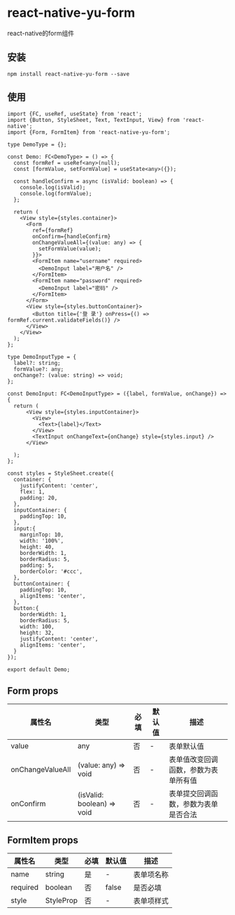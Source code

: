 # react-native-yu-form
react-native的form组件

## 安装
```
npm install react-native-yu-form --save
```

## 使用
```
import {FC, useRef, useState} from 'react';
import {Button, StyleSheet, Text, TextInput, View} from 'react-native';
import {Form, FormItem} from 'react-native-yu-form';

type DemoType = {};

const Demo: FC<DemoType> = () => {
  const formRef = useRef<any>(null);
  const [formValue, setFormValue] = useState<any>({});

  const handleConfirm = async (isValid: boolean) => {
    console.log(isValid);
    console.log(formValue);
  };

  return (
    <View style={styles.container}>
      <Form
        ref={formRef}
        onConfirm={handleConfirm}
        onChangeValueAll={(value: any) => {
          setFormValue(value);
        }}>
        <FormItem name="username" required>
          <DemoInput label="用户名" />
        </FormItem>
        <FormItem name="password" required>
          <DemoInput label="密码" />
        </FormItem>
      </Form>
      <View style={styles.buttonContainer}>
        <Button title={'登 录'} onPress={() => formRef.current.validateFields()} />
      </View>
    </View>
  );
};

type DemoInputType = {
  label?: string;
  formValue?: any;
  onChange?: (value: string) => void;
};

const DemoInput: FC<DemoInputType> = ({label, formValue, onChange}) => {
  return (
      <View style={styles.inputContainer}>
        <View>
          <Text>{label}</Text>
        </View>
        <TextInput onChangeText={onChange} style={styles.input} />
      </View>

  );
};

const styles = StyleSheet.create({
  container: {
    justifyContent: 'center',
    flex: 1,
    padding: 20,
  },
  inputContainer: {
    paddingTop: 10,
  },
  input:{
    marginTop: 10,
    width: '100%',
    height: 40,
    borderWidth: 1,
    borderRadius: 5,
    padding: 5,
    borderColor: '#ccc',
  },
  buttonContainer: {
    paddingTop: 10,
    alignItems: 'center',
  },
  button:{
    borderWidth: 1,
    borderRadius: 5,
    width: 100,
    height: 32,
    justifyContent: 'center',
    alignItems: 'center',
  }
});

export default Demo;
```

## Form props

| 属性名              | 类型                         | 必填 | 默认值 | 描述                 |
|------------------|----------------------------|----|-----|--------------------|
| value            | any                        | 否  | -   | 表单默认值              |
| onChangeValueAll | (value: any) => void       | 否  | -   | 表单值改变回调函数，参数为表单所有值 |
| onConfirm        | (isValid: boolean) => void | 否  | -   | 表单提交回调函数，参数为表单是否合法 |

## FormItem props

 | 属性名      | 类型                   | 必填 | 默认值   | 描述    |
|----------|----------------------|----|-------|-------|
| name     | string               | 是  | -     | 表单项名称 |
| required | boolean              | 否  | false | 是否必填  |   
 | style    | StyleProp<ViewStyle> | 否  | -     | 表单项样式 |



